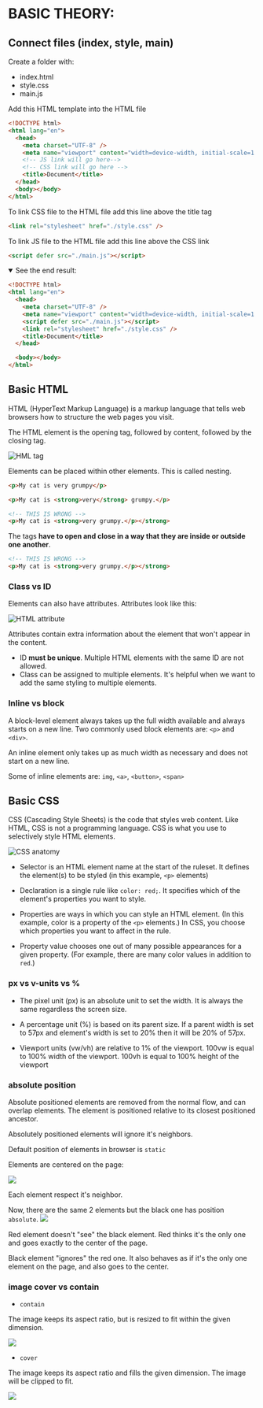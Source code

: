 # BASIC THEORY:

## Connect files (index, style, main)

Create a folder with:

- index.html
- style.css
- main.js

Add this HTML template into the HTML file

```html
<!DOCTYPE html>
<html lang="en">
  <head>
    <meta charset="UTF-8" />
    <meta name="viewport" content="width=device-width, initial-scale=1.0" />
    <!-- JS link will go here-->
    <!-- CSS link will go here -->
    <title>Document</title>
  </head>
  <body></body>
</html>
```

To link CSS file to the HTML file add this line above the title tag

```html
<link rel="stylesheet" href="./style.css" />
```

To link JS file to the HTML file add this line above the CSS link

```html
<script defer src="./main.js"></script>
```

<details open>
  <summary>See the end result:</summary>

```html
<!DOCTYPE html>
<html lang="en">
  <head>
    <meta charset="UTF-8" />
    <meta name="viewport" content="width=device-width, initial-scale=1.0" />
    <script defer src="./main.js"></script>
    <link rel="stylesheet" href="./style.css" />
    <title>Document</title>
  </head>

  <body></body>
</html>
```

</details>

## Basic HTML

HTML (HyperText Markup Language) is a markup language that tells web browsers how to structure the web pages you visit.

The HTML element is the opening tag, followed by content, followed by the closing tag.

![HML tag](./assets/html_tag.png)

Elements can be placed within other elements. This is called nesting.

```html
<p>My cat is very grumpy</p>

<p>My cat is <strong>very</strong> grumpy.</p>

<!-- THIS IS WRONG -->
<p>My cat is <strong>very grumpy.</p></strong>
```

The tags <b>have to open and close in a way that they are inside or outside one another</b>.

```html
<!-- THIS IS WRONG -->
<p>My cat is <strong>very grumpy.</p></strong>
```

### Class vs ID

Elements can also have attributes. Attributes look like this:

![HTML attribute](./assets/attribute.png)

Attributes contain extra information about the element that won't appear in the content.

- ID <b>must be unique</b>. Multiple HTML elements with the same ID are not allowed.
- Class can be assigned to multiple elements.
  It's helpful when we want to add the same styling to multiple elements.

### Inline vs block

A block-level element always takes up the full width available and always starts on a new line.
Two commonly used block elements are: `<p>` and `<div>`.

An inline element only takes up as much width as necessary and does not start on a new line.

Some of inline elements are: `img`, `<a>`, `<button>`, `<span>`

## Basic CSS

CSS (Cascading Style Sheets) is the code that styles web content.
Like HTML, CSS is not a programming language.
CSS is what you use to selectively style HTML elements.

![CSS anatomy](./assets/css.png)

- Selector is an HTML element name at the start of the ruleset. It defines the element(s) to be styled (in this example, `<p>` elements)

- Declaration is a single rule like `color: red;`. It specifies which of the element's properties you want to style.

- Properties are ways in which you can style an HTML element. (In this example, color is a property of the `<p>` elements.) In CSS, you choose which properties you want to affect in the rule.

- Property value chooses one out of many possible appearances for a given property. (For example, there are many color values in addition to `red`.)

### px vs v-units vs %

- The pixel unit (px) is an absolute unit to set the width. It is always the same regardless the screen size.

- A percentage unit (%) is based on its parent size.
  If a parent width is set to 57px and element's width is set to 20% then it will be 20% of 57px.

- Viewport units (vw/vh) are relative to 1% of the viewport.
  100vw is equal to 100% width of the viewport.
  100vh is equal to 100% height of the viewport

### absolute position

Absolute positioned elements are removed from the normal flow, and can overlap elements. The element is positioned relative to its closest positioned ancestor.

Absolutely positioned elements will ignore it's neighbors.

Default position of elements in browser is `static`

Elements are centered on the page:

![](./assets/default.png)

Each element respect it's neighbor.

Now, there are the same 2 elements but the black one has position `absolute`.
![](./assets/absolute.png)

Red element doesn't "see" the black element. Red thinks it's the only one and goes exactly to the center of the page.

Black element "ignores" the red one. It also behaves as if it's the only one element on the page, and also goes to the center.

### image cover vs contain

- `contain`

The image keeps its aspect ratio, but is resized to fit within the given dimension.

![](./assets/contain.png)

- `cover`

The image keeps its aspect ratio and fills the given dimension. The image will be clipped to fit.

![](./assets/cover.png)
